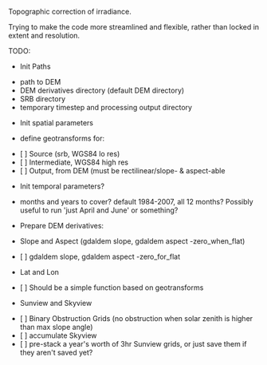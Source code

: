 Topographic correction of irradiance.

Trying to make the code more streamlined and flexible, rather than locked 
in extent and resolution.

TODO:
* Init Paths
 - path to DEM
 - DEM derivatives directory (default DEM directory)
 - SRB directory
 - temporary timestep and processing output directory

* Init spatial parameters 
 - define geotransforms for:
  + [ ] Source (srb, WGS84 lo res)
  + [ ] Intermediate, WGS84 high res
  + [ ] Output, from DEM (must be rectilinear/slope- & aspect-able

* Init temporal parameters?
 - months and years to cover?  default 1984-2007, all 12 months? Possibly useful to run 'just April and June' or something?  

* Prepare DEM derivatives:
 - Slope and Aspect (gdaldem slope, gdaldem aspect -zero_when_flat)
  + [ ] gdaldem slope, gdaldem aspect -zero_for_flat
 - Lat and Lon
  + [ ]  Should be a simple function based on geotransforms 
 - Sunview and Skyview 
  + [ ]  Binary Obstruction Grids (no obstruction when solar zenith is higher than max slope angle)
  + [ ]  accumulate Skyview
  + [ ]  pre-stack a year's worth of 3hr Sunview grids, or just save them if they aren't saved yet?



